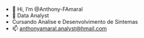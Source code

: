 - 👋 Hi, I’m @Anthony-FAmaral
- 🌱 Data Analyst
- Cursando Analise e Desenvolvimento de Sintemas
- 📫 anthonyamaral.analyst@hmail.com


